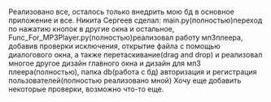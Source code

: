 Реализовано все,
осталось только внедрить мою бд в основное приложение и все.
Никита Сергеев сделал:
main.py(полностью)переход по нажатию кнопок в другие окна и остальное,
Func_For_MP3Player.py(полностью)реализовал работу мп3плеера, добавив проверки исключения, открытие файла с помощью диалогового окна, а также перетаскивание(drag and drop) и реализовал многое другое
дизайн главного окна и дизайн для мп3 плеера(полностью),
папка db(работа с бд) авторизация и регистрация пользователей(полностью реализовано мной)
Хочу еще добавить некоторые проверки, возможно что-то еще.
